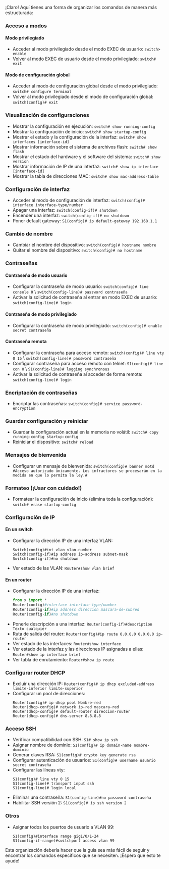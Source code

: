 ¡Claro! Aquí tienes una forma de organizar los comandos de manera más estructurada:

### Acceso a modos

#### Modo privilegiado
- Acceder al modo privilegiado desde el modo EXEC de usuario: `switch> enable`
- Volver al modo EXEC de usuario desde el modo privilegiado: `switch# exit`

#### Modo de configuración global
- Acceder al modo de configuración global desde el modo privilegiado: `switch# configure terminal`
- Volver al modo privilegiado desde el modo de configuración global: `switch(config)# exit`

### Visualización de configuraciones
- Mostrar la configuración en ejecución: `switch# show running-config`
- Mostrar la configuración de inicio: `switch# show startup-config`
- Mostrar el estado y la configuración de la interfaz: `switch# show interfaces [interface-id]`
- Mostrar información sobre el sistema de archivos flash: `switch# show flash`
- Mostrar el estado del hardware y el software del sistema: `switch# show version`
- Mostrar información de IP de una interfaz: `switch# show ip interface [interface-id]`
- Mostrar la tabla de direcciones MAC: `switch# show mac-address-table`

### Configuración de interfaz
- Acceder al modo de configuración de interfaz: `switch(config)# interface interface-type/number`
- Apagar una interfaz: `switch(config-if)# shutdown`
- Encender una interfaz: `switch(config-if)# no shutdown`
- Poner default gateway: `S1(config)# ip default-gateway 192.168.1.1`

### Cambio de nombre
- Cambiar el nombre del dispositivo: `switch(config)# hostname nombre`
- Quitar el nombre del dispositivo: `switch(config)# no hostname`

### Contraseñas
#### Contraseña de modo usuario
- Configurar la contraseña de modo usuario: `switch(config)# line console 0` \ `switch(config-line)# password contraseña`
- Activar la solicitud de contraseña al entrar en modo EXEC de usuario: `switch(config-line)# login`

#### Contraseña de modo privilegiado
- Configurar la contraseña de modo privilegiado: `switch(config)# enable secret contraseña`

#### Contraseña remota
- Configurar la contraseña para acceso remoto: `switch(config)# line vty 0 15` \ `switch(config-line)# password contraseña`
- Configurar contraseña para acceso remoto con telnet: `S1(config)# line con 0` \ `S1(config-line)# logging synchronous`
- Activar la solicitud de contraseña al acceder de forma remota: `switch(config-line)# login`

### Encriptación de contraseñas
- Encriptar las contraseñas: `switch(config)# service password-encryption`

### Guardar configuración y reiniciar
- Guardar la configuración actual en la memoria no volátil: `switch# copy running-config startup-config`
- Reiniciar el dispositivo: `switch# reload`

### Mensajes de bienvenida
- Configurar un mensaje de bienvenida: `switch(config)# banner motd #Acceso autorizado únicamente. Los infractores se procesarán en la medida en que lo permita la ley.#`

### Formateo (¡Usar con cuidado!)
- Formatear la configuración de inicio (elimina toda la configuración): `switch# erase startup-config`

### Configuración de IP
#### En un switch
- Configurar la dirección IP de una interfaz VLAN:
  ```
  Switch(config)#int vlan vlan-number
  Switch(config-if)#ip address ip-address subnet-mask
  Switch(config-if)#no shutdown
  ```
- Ver estado de las VLAN: `Router#show vlan brief`

#### En un router
- Configurar la dirección IP de una interfaz:
  ```python
  from x import *
  Router(config)#interface interface-type/number
  Router(config-if)#ip address direccion mascara-de-subred
  Router(config-if)#no shutdown
  ```
- Ponerle descripción a una interfaz: `Router(config-if)#description Texto cualquier`
- Ruta de salida del router: `Router(config)#ip route 0.0.0.0 0.0.0.0 ip-router`
- Ver estado de las interfaces: `Router#show interface`
- Ver estado de la interfaz y las direcciones IP asignadas a ellas: `Router#show ip interface brief`
- Ver tabla de enrutamiento: `Router#show ip route`

### Configurar router DHCP
- Excluir una dirección IP: `Router(config)# ip dhcp excluded-address limite-inferior limite-superior`
- Configurar un pool de direcciones:
  ```
  Router(config)# ip dhcp pool Nombre-red
  Router(dhcp-config)# network ip-red mascara-red
  Router(dhcp-config)# default-router direccion-router
  Router(dhcp-config)# dns-server 8.8.8.8
  ```

### Acceso SSH
- Verificar compatibilidad con SSH: `S1# show ip ssh`
- Asignar nombre de dominio: `S1(config)# ip domain-name nombre-dominio`
- Generar claves RSA: `S1(config)# crypto key generate rsa`
- Configurar autenticación de usuarios: `S1(config)# username usuario secret contraseña`
- Configurar las líneas vty:
  ```
  S1(config)# line vty 0 15
  S1(config-line)# transport input ssh
  S1(config-line)# login local
  ```
- Eliminar una contraseña: `S1(config-line)#no password contraseña`
- Habilitar SSH versión 2: `S1(config)# ip ssh version 2`

### Otros
- Asignar todos los puertos de usuario a VLAN 99:
  ```
  S1(config)#interface range gig1/0/1-24
  S1(config-if-range)#switchport access vlan 99
  ```

Esta organización debería hacer que la guía sea más fácil de seguir y encontrar los comandos específicos que se necesiten. ¡Espero que esto te ayude!
